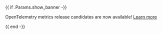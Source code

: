 {{ if .Params.show_banner -}}
<div class="o-banner">

OpenTelemetry metrics release candidates are now available!
[Learn more][]

[Learn more]: /blog/2022/metrics-announcement/
</div>
{{ end -}}
